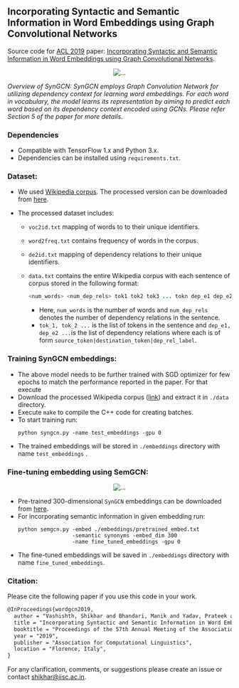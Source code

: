 ## Incorporating Syntactic and Semantic Information in Word Embeddings using Graph Convolutional Networks

Source code for [ACL 2019](http://acl2019.org) paper: [Incorporating Syntactic and Semantic Information in Word Embeddings using Graph Convolutional Networks](https://arxiv.org/abs/1809.04283).

 
<p align="center">
  <img align="center" src="https://github.com/malllabiisc/WordGCN/blob/master/images/syngcn_model.png" alt="...">
</p>

*Overview of SynGCN: SynGCN employs Graph Convolution Network for utilizing dependency context for learning word embeddings. For each word in vocabulary, the model learns its representation by aiming to predict each word based on its dependency context encoded using GCNs. Please refer Section 5 of the paper for more details.*

### Dependencies

- Compatible with TensorFlow 1.x and Python 3.x.
- Dependencies can be installed using `requirements.txt`.

### Dataset:

* We used [Wikipedia corpus](https://dumps.wikimedia.org/enwiki/20180301/). The processed version can be downloaded from [here](https://drive.google.com/file/d/1S1UYXc3PfoNFcNY6tB5ahiugXh5qidz-/view?usp=sharing).

* The processed dataset includes:
  * `voc2id.txt` mapping of words to to their unique identifiers.
  * `word2freq.txt` contains frequency of words in the corpus.
  * `de2id.txt` mapping of dependency relations to their unique identifiers. 
  * `data.txt` contains the entire Wikipedia corpus with each sentence of corpus stored in the following format:
    ```java
    <num_words> <num_dep_rels> tok1 tok2 tok3 ... tokn dep_e1 dep_e2 .... dep_em ```
    ```
  
    - Here, `num_words` is the number of words and `num_dep_rels`  denotes the number of dependency relations in the sentence.
    - `tok_1, tok_2 ...` is the list of tokens in the sentence and `dep_e1, dep_e2 ...`is the list of dependency relations where each is of form `source_token|destination_token|dep_rel_label`.

### Training SynGCN embeddings:
- The above model needs to be further trained with SGD optimizer for few epochs to match the performance reported in the paper. For that execute
- Download the processed Wikipedia corpus ([link](https://drive.google.com/file/d/1S1UYXc3PfoNFcNY6tB5ahiugXh5qidz-/view?usp=sharing)) and extract it in `./data` directory.
- Execute `make` to compile the C++ code for creating batches.
- To start training run:
  ```shell
  python syngcn.py -name test_embeddings -gpu 0
  ```
  
* The trained embeddings will be stored in `./embeddings` directory with name `test_embeddings` .

### Fine-tuning embedding using SemGCN:

<p align="center">
  <img align="center" src="https://github.com/malllabiisc/WordGCN/blob/master/images/semgcn_model.png" alt="...">
</p>

- Pre-trained 300-dimensional `SynGCN` embeddings can be downloaded from [here](https://drive.google.com/open?id=17wgNSMkyQwVHeHipk_Mp3y2Q0Kvhu6Mm). 
- For incorporating semantic information in given embedding run:
  ```shell
  python semgcn.py -embed ./embeddings/pretrained_embed.txt 
                   -semantic synonyms -embed_dim 300 
                   -name fine_tuned_embeddings -gpu 0
  ```
* The fine-tuned embeddings will be saved in `./embeddings` directory with name `fine_tuned_embeddings`. 

### Citation:
Please cite the following paper if you use this code in your work.

```tex
@InProceedings{wordgcn2019,
  author = "Vashishth, Shikhar and Bhandari, Manik and Yadav, Prateek and Rai, Piyush and Bhattacharyya, Chiranjib and Talukdar, Partha",
  title = "Incorporating Syntactic and Semantic Information in Word Embeddings using Graph Convolutional Networks",
  booktitle = "Proceedings of the 57th Annual Meeting of the Association for Computational Linguistics",
  year = "2019",
  publisher = "Association for Computational Linguistics",
  location = "Florence, Italy",
}
```
For any clarification, comments, or suggestions please create an issue or contact [shikhar@iisc.ac.in](http://shikhar-vashishth.github.io).
